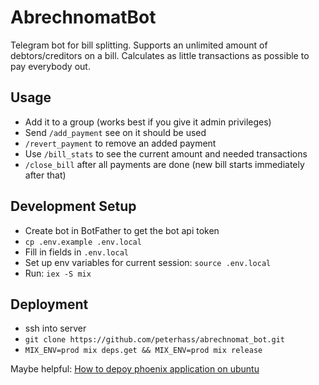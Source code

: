 # AbrechnomatBot

Telegram bot for bill splitting. Supports an unlimited amount of debtors/creditors on a bill. 
Calculates as little transactions as possible to pay everybody out.

## Usage

- Add it to a group (works best if you give it admin privileges)
- Send `/add_payment` see on it should be used
- `/revert_payment` to remove an added payment
- Use `/bill_stats` to see the current amount and needed transactions
- `/close_bill` after all payments are done (new bill starts immediately after that)

## Development Setup

- Create bot in BotFather to get the bot api token
- `cp .env.example .env.local`
- Fill in fields in `.env.local`
- Set up env variables for current session: `source .env.local`
- Run: `iex -S mix`

## Deployment

- ssh into server
- `git clone https://github.com/peterhass/abrechnomat_bot.git`
- `MIX_ENV=prod mix deps.get && MIX_ENV=prod mix release`

Maybe helpful: [How to depoy phoenix application on ubuntu](https://medium.com/3-elm-erlang-elixir/how-to-deploying-phoenix-application-on-ubuntu-293645f38145)
